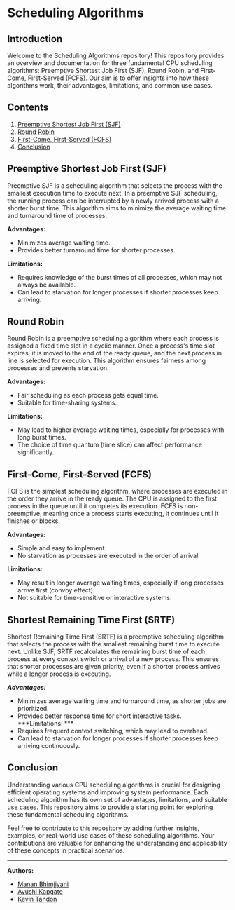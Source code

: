 # Scheduling Algorithms

## Introduction
Welcome to the Scheduling Algorithms repository! This repository provides an overview and documentation for three fundamental CPU scheduling algorithms: Preemptive Shortest Job First (SJF), Round Robin, and First-Come, First-Served (FCFS). Our aim is to offer insights into how these algorithms work, their advantages, limitations, and common use cases.

## Contents
1. [Preemptive Shortest Job First (SJF)](#preemptive-shortest-job-first-sjf)
2. [Round Robin](#round-robin)
3. [First-Come, First-Served (FCFS)](#first-come-first-served-fcfs)
4. [Conclusion](#conclusion)

## Preemptive Shortest Job First (SJF)
Preemptive SJF is a scheduling algorithm that selects the process with the smallest execution time to execute next. In a preemptive SJF scheduling, the running process can be interrupted by a newly arrived process with a shorter burst time. This algorithm aims to minimize the average waiting time and turnaround time of processes.

**Advantages:**
- Minimizes average waiting time.
- Provides better turnaround time for shorter processes.

**Limitations:**
- Requires knowledge of the burst times of all processes, which may not always be available.
- Can lead to starvation for longer processes if shorter processes keep arriving.

## Round Robin
Round Robin is a preemptive scheduling algorithm where each process is assigned a fixed time slot in a cyclic manner. Once a process's time slot expires, it is moved to the end of the ready queue, and the next process in line is selected for execution. This algorithm ensures fairness among processes and prevents starvation.

**Advantages:**
- Fair scheduling as each process gets equal time.
- Suitable for time-sharing systems.

**Limitations:**
- May lead to higher average waiting times, especially for processes with long burst times.
- The choice of time quantum (time slice) can affect performance significantly.

## First-Come, First-Served (FCFS)
FCFS is the simplest scheduling algorithm, where processes are executed in the order they arrive in the ready queue. The CPU is assigned to the first process in the queue until it completes its execution. FCFS is non-preemptive, meaning once a process starts executing, it continues until it finishes or blocks.

**Advantages:**
- Simple and easy to implement.
- No starvation as processes are executed in the order of arrival.

**Limitations:**
- May result in longer average waiting times, especially if long processes arrive first (convoy effect).
- Not suitable for time-sensitive or interactive systems.

## Shortest Remaining Time First (SRTF)
Shortest Remaining Time First (SRTF) is a preemptive scheduling algorithm that selects the process with the smallest remaining burst time to execute next. Unlike SJF, SRTF recalculates the remaining burst time of each process at every context switch or arrival of a new process. This ensures that shorter processes are given priority, even if a shorter process arrives while a longer process is executing.

***Advantages:***
- Minimizes average waiting time and turnaround time, as shorter jobs are prioritized.
- Provides better response time for short interactive tasks.
***Limitations: ***
- Requires frequent context switching, which may lead to overhead.
- Can lead to starvation for longer processes if shorter processes keep arriving continuously.

## Conclusion
Understanding various CPU scheduling algorithms is crucial for designing efficient operating systems and improving system performance. Each scheduling algorithm has its own set of advantages, limitations, and suitable use cases. This repository aims to provide a starting point for exploring these fundamental scheduling algorithms.

Feel free to contribute to this repository by adding further insights, examples, or real-world use cases of these scheduling algorithms. Your contributions are valuable for enhancing the understanding and applicability of these concepts in practical scenarios.


---

**Authors:**
- [Manan Bhimjiyani](https://github.com/mananbhimjiyani)
- [Ayushi Kapgate](https://github.com/p0tat0dewd)
- [Kevin Tandon](https://github.com/kev0-4)
